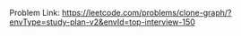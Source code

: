Problem Link: https://leetcode.com/problems/clone-graph/?envType=study-plan-v2&envId=top-interview-150

```

```
